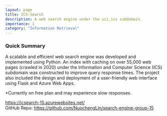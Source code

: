 ```yaml
---
layout: page
title: ICS-Search
description: A web search engine under the uci.ics subdomain.
importance: 1
category: "Information Retrieval"
---
```


### Quick Summary

A scalable and efficient web search engine was developed and implemented using Python. An index with caching on over 55,000 web pages (crawled in 2020) under the Information and Computer Science (ICS) subdomain was constructed to improve query response times. The project also included the design and deployment of a user-friendly web interface using Flask and Azure Web Apps.

\*Currently on free plan and may experience slow responses.

<https://icsearch-15.azurewebsites.net/>  
GitHub Repo: <https://github.com/NuochengLin/search-engine-group-15>
